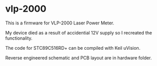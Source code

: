 # vlp-2000

This is a firmware for VLP-2000 Laser Power Meter.

My device died as a result of accidential 12V supply so I recreated the functionality.

The code for STC89C516RD+ can be compiled with Keil uVision.

Reverse engineered schematic and PCB layout are in hardware folder.
